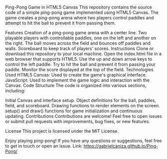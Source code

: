 Ping-Pong Game in HTML5 Canvas
This repository contains the source code of a simple ping-pong game implemented using HTML5 Canvas. The game creates a ping-pong arena where two players control paddles and attempt to hit the ball to prevent it from passing them.

Features
Creation of a ping-pong game arena with a center line.
Two playable players with controllable paddles, one on the left and another on the right.
The ball moves across the field and bounces off paddles and walls.
Scoreboard to keep track of players' scores.
Instructions
Clone or download this repository to your local machine.
Open the index.html file in a web browser that supports HTML5.
Use the up and down arrow keys to control the left paddle.
Try to hit the ball and prevent it from passing your paddle.
Monitor the score displayed at the top of the field.
Technologies Used
HTML5 Canvas: Used to create the game's graphical interface.
JavaScript: Used to implement the game logic and interaction with the Canvas.
Code Structure
The code is organized into various sections, including:

Initial Canvas and interface setup.
Object definitions for the ball, paddles, field, and scoreboard.
Drawing functions to render elements on the screen.
setup() and draw() functions for game initialization and continuous updating.
Contributions
Contributions are welcome! Feel free to open issues or submit pull requests with improvements, bug fixes, or new features.

License
This project is licensed under the MIT License.

Enjoy playing ping-pong! If you have any questions or suggestions, feel free to get in touch or open an issue.
Link: https://gabrielcaniza.github.io/Ping-Pong/
